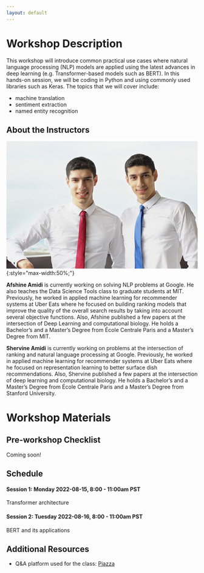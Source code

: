 ```yaml
---
layout: default
---
```


# Workshop Description

This workshop will introduce common practical use cases where natural language processing (NLP) models are applied using the latest advances in deep learning (e.g. Transformer-based models such as BERT). In this hands-on session, we will be coding in Python and using commonly used libraries such as Keras. The topics that we will cover include:

- machine translation
- sentiment extraction
- named entity recognition

## About the Instructors

![amidi](/assets/img/profile.jpg){:style="max-width:50%;"}

**Afshine Amidi** is currently working on solving NLP problems at Google. He also teaches the Data Science Tools class to graduate students at MIT. Previously, he worked in applied machine learning for recommender systems at Uber Eats where he focused on building ranking models that improve the quality of the overall search results by taking into account several objective functions. Also, Afshine published a few papers at the intersection of Deep Learning and computational biology. He holds a Bachelor’s and a Master’s Degree from École Centrale Paris and a Master’s Degree from MIT.

**Shervine Amidi** is currently working on problems at the intersection of ranking and natural language processing at Google. Previously, he worked in applied machine learning for recommender systems at Uber Eats where he focused on representation learning to better surface dish recommendations. Also, Shervine published a few papers at the intersection of deep learning and computational biology. He holds a Bachelor’s and a Master’s Degree from École Centrale Paris and a Master’s Degree from Stanford University.

# Workshop Materials

## Pre-workshop Checklist

Coming soon!

## Schedule

#### Session 1: Monday 2022-08-15, 8:00 - 11:00am PST

Transformer architecture

#### Session 2: Tuesday 2022-08-16, 8:00 - 11:00am PST

BERT and its applications

## Additional Resources

- Q&A platform used for the class: [Piazza](https://piazza.com/class/l68jwdir1zc5oj)
